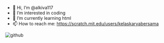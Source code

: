 - 👋 Hi, I’m @alkiva117
- 👀 I’m interested in coding
- 🌱 I’m currently learning html
- 📫 How to reach me: https://scratch.mit.edu/users/kelaskaryabersama
<!---
alkiva117/alkiva117 is a ✨ special ✨ repository because its `README.md` (this file) appears on your GitHub profile.
You can click the Preview link to take a look at your changes.
--->
![github](https://github.com/alkiva117/alkiva117/assets/140678641/c8854f78-615b-4e74-a60c-096cafbfb11f)
